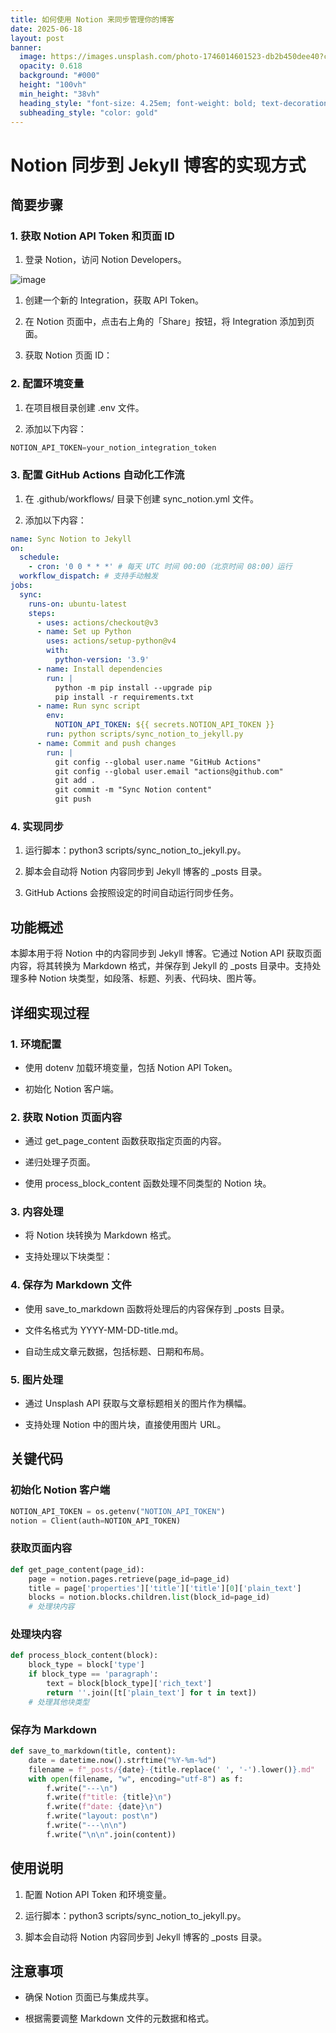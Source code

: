 ```yaml
---
title: 如何使用 Notion 来同步管理你的博客
date: 2025-06-18
layout: post
banner:
  image: https://images.unsplash.com/photo-1746014601523-db2b450dee40?crop=entropy&cs=tinysrgb&fit=max&fm=jpg&ixid=M3w2OTIwMzJ8MHwxfHJhbmRvbXx8fHx8fHx8fDE3NTAyMTEzNzB8&ixlib=rb-4.1.0&q=80&w=1080
  opacity: 0.618
  background: "#000"
  height: "100vh"
  min_height: "38vh"
  heading_style: "font-size: 4.25em; font-weight: bold; text-decoration: underline"
  subheading_style: "color: gold"
---
```


# Notion 同步到 Jekyll 博客的实现方式

## 简要步骤

### 1. 获取 Notion API Token 和页面 ID

1. 登录 Notion，访问 Notion Developers。

![image](https://prod-files-secure.s3.us-west-2.amazonaws.com/a7a0cc5a-89b9-4cda-8686-1fba0ca52f40/d19c1afe-dea5-4312-9333-786b0ba83054/image.png?X-Amz-Algorithm=AWS4-HMAC-SHA256&X-Amz-Content-Sha256=UNSIGNED-PAYLOAD&X-Amz-Credential=ASIAZI2LB466X3UZD43W%2F20250618%2Fus-west-2%2Fs3%2Faws4_request&X-Amz-Date=20250618T014930Z&X-Amz-Expires=3600&X-Amz-Security-Token=IQoJb3JpZ2luX2VjEJn%2F%2F%2F%2F%2F%2F%2F%2F%2F%2FwEaCXVzLXdlc3QtMiJHMEUCIAgmCMgVA0%2BQlzDoTDzR70CxFfxTo0H3fmvYFLwPRP5PAiEAnap91zYi8ZCU1D50VBs02LlJMN7mNCOkIsxDHVK5y3oqiAQIgv%2F%2F%2F%2F%2F%2F%2F%2F%2F%2FARAAGgw2Mzc0MjMxODM4MDUiDEv2DB9tP6Mngv1%2BEircA7hwxaMk02YrSXFh5jiTZRqYaW3tlxTNzb%2B5yOg0o04w%2BFvEMTmGEDStJIqAnLhfvIwLjCdk%2FYsdODauSMMPUp2SqmBfT0WLb2mty2akGfk1KyTGwnof1QPPWD0kxUH3nVhi09AysNV4XwGangZzxuQqTQTTWVNd1i4VLS3nzO0NO6gnr4qHfUfhcVKqtp1SCzQC5ly41b5FMRLcGe2gUbP3G59yF8iREej%2Fb8WfWuPA4FhTnXlePDuB9AUiLtp0i%2BHpJYtN%2Fvm7pXgjbLXSNdWPy05o35JV2TcYYslYU%2B%2BifuuFEmTldt8Rm0ZCI7ATRG7eWe49Z6zrGPbW7HyZh%2BaAOuk%2BPBO2Gxb069z4zyp0jakf7dmOIzcJKYpozfR8eKf0ORMeVxKgYSz3uLQlR8n36L%2Fw0oFpbeB1RlxLW2bBe6nbW3icGW2BA5xIxsNyQ%2Fbsn7wVgF33szK6zwGcKbdNCDY%2Bey0gWXdl9iDs7jFd0iggqoA9lRJycq%2BvmWxJMdXGn9H0KNnAx%2B5WdQUyZQDFNEuaUKxNsQtRzXvkIx%2BN1GOXCL1LqC4zd2XhT6aWFQzHzhOrCXj4ip4%2Fre%2FaLJDGQZq5prw1MvlPv9GvN%2FWLIrjpJfJZnQimPnZBMKKhyMIGOqUBL1E2XEWIDRUGJYsKwfPyjelLQpm8lGskTQDkifU1BJDeObR15%2F%2BdER9Qtta5hoVLEkoheE3CCg1F6n29pD4VubMNREyDOXaJaj8GWcLqrKg0GcBdPH4BK8p6dxC8UNILo7W93JllehyJFXdc3NOpkItTwNyC9X6ei4VqFnAQOa87s4fOvhqr6O%2FG459LyuyqtuaSh8cEb%2Fhk3Qx9XrIQaiXpp9j2&X-Amz-Signature=f25de1f4019e22efcde760d399681711b1018c10935b5d49ee771ff9d588475d&X-Amz-SignedHeaders=host&x-amz-checksum-mode=ENABLED&x-id=GetObject)

1. 创建一个新的 Integration，获取 API Token。

1. 在 Notion 页面中，点击右上角的「Share」按钮，将 Integration 添加到页面。

1. 获取 Notion 页面 ID：


### 2. 配置环境变量

1. 在项目根目录创建 .env 文件。

1. 添加以下内容：

```javascript
NOTION_API_TOKEN=your_notion_integration_token
```

### 3. 配置 GitHub Actions 自动化工作流

1. 在 .github/workflows/ 目录下创建 sync_notion.yml 文件。

1. 添加以下内容：

```yaml
name: Sync Notion to Jekyll
on:
  schedule:
    - cron: '0 0 * * *' # 每天 UTC 时间 00:00（北京时间 08:00）运行
  workflow_dispatch: # 支持手动触发
jobs:
  sync:
    runs-on: ubuntu-latest
    steps:
      - uses: actions/checkout@v3
      - name: Set up Python
        uses: actions/setup-python@v4
        with:
          python-version: '3.9'
      - name: Install dependencies
        run: |
          python -m pip install --upgrade pip
          pip install -r requirements.txt
      - name: Run sync script
        env:
          NOTION_API_TOKEN: ${{ secrets.NOTION_API_TOKEN }}
        run: python scripts/sync_notion_to_jekyll.py
      - name: Commit and push changes
        run: |
          git config --global user.name "GitHub Actions"
          git config --global user.email "actions@github.com"
          git add .
          git commit -m "Sync Notion content"
          git push
```

### 4. 实现同步

1. 运行脚本：python3 scripts/sync_notion_to_jekyll.py。

1. 脚本会自动将 Notion 内容同步到 Jekyll 博客的 _posts 目录。

1. GitHub Actions 会按照设定的时间自动运行同步任务。

## 功能概述

本脚本用于将 Notion 中的内容同步到 Jekyll 博客。它通过 Notion API 获取页面内容，将其转换为 Markdown 格式，并保存到 Jekyll 的 _posts 目录中。支持处理多种 Notion 块类型，如段落、标题、列表、代码块、图片等。

## 详细实现过程

### 1. 环境配置

- 使用 dotenv 加载环境变量，包括 Notion API Token。

- 初始化 Notion 客户端。

### 2. 获取 Notion 页面内容

- 通过 get_page_content 函数获取指定页面的内容。

- 递归处理子页面。

- 使用 process_block_content 函数处理不同类型的 Notion 块。

### 3. 内容处理

- 将 Notion 块转换为 Markdown 格式。

- 支持处理以下块类型：


### 4. 保存为 Markdown 文件

- 使用 save_to_markdown 函数将处理后的内容保存到 _posts 目录。

- 文件名格式为 YYYY-MM-DD-title.md。

- 自动生成文章元数据，包括标题、日期和布局。

### 5. 图片处理

- 通过 Unsplash API 获取与文章标题相关的图片作为横幅。

- 支持处理 Notion 中的图片块，直接使用图片 URL。

## 关键代码

### 初始化 Notion 客户端

```python
NOTION_API_TOKEN = os.getenv("NOTION_API_TOKEN")
notion = Client(auth=NOTION_API_TOKEN)
```

### 获取页面内容

```python
def get_page_content(page_id):
    page = notion.pages.retrieve(page_id=page_id)
    title = page['properties']['title']['title'][0]['plain_text']
    blocks = notion.blocks.children.list(block_id=page_id)
    # 处理块内容
```

### 处理块内容

```python
def process_block_content(block):
    block_type = block['type']
    if block_type == 'paragraph':
        text = block[block_type]['rich_text']
        return ''.join([t['plain_text'] for t in text])
    # 处理其他块类型
```

### 保存为 Markdown

```python
def save_to_markdown(title, content):
    date = datetime.now().strftime("%Y-%m-%d")
    filename = f"_posts/{date}-{title.replace(' ', '-').lower()}.md"
    with open(filename, "w", encoding="utf-8") as f:
        f.write("---\n")
        f.write(f"title: {title}\n")
        f.write(f"date: {date}\n")
        f.write("layout: post\n")
        f.write("---\n\n")
        f.write("\n\n".join(content))
```

## 使用说明

1. 配置 Notion API Token 和环境变量。

1. 运行脚本：python3 scripts/sync_notion_to_jekyll.py。

1. 脚本会自动将 Notion 内容同步到 Jekyll 博客的 _posts 目录。

## 注意事项

- 确保 Notion 页面已与集成共享。

- 根据需要调整 Markdown 文件的元数据和格式。
